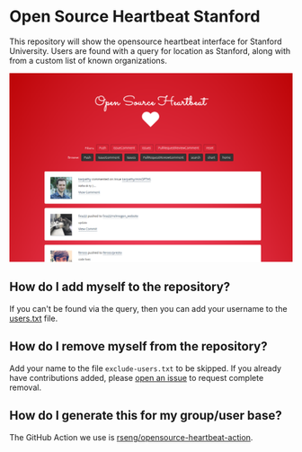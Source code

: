 # Open Source Heartbeat Stanford

This repository will show the opensource heartbeat interface for Stanford
University. Users are found with a query for location as Stanford, along
with from a custom list of known organizations.

![img/heartbeat.png](img/heartbeat.png)

## How do I add myself to the repository?

If you can't be found via the query, then you can add your username to the
[users.txt](users.txt) file.

## How do I remove myself from the repository?

Add your name to the file `exclude-users.txt` to be skipped. If you already have
contributions added, please [open an issue](https://github.com/stanford-rc/opensource-stanford/issues)
to request complete removal.

## How do I generate this for my group/user base?

The GitHub Action we use is [rseng/opensource-heartbeat-action](https://github.com/rseng/opensource-heartbeat-action).
